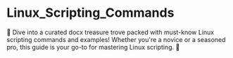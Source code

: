 # Linux_Scripting_Commands
🐧 Dive into a curated docx treasure trove packed with must-know Linux scripting commands and examples! Whether you're a novice or a seasoned pro, this guide is your go-to for mastering Linux scripting. 🚀
